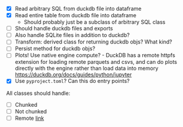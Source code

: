 - [x] Read arbitrary SQL from duckdb file into dataframe
- [x] Read entire table from duckdb file into dataframe
	- Should probably just be a subclass of arbitrary SQL class
 - [ ] Should handle duckdb files and exports
 - [ ] Also handle SQLite files in addition to duckdb?
 - [ ] Transform: derived class for returning duckdb objs? What kind?
 - [ ] Persist method for duckdb objs?
 - [ ] Plots! Use native engine compute?
       - DuckDB has a remote httpfs extension for loading remote parquets and csvs, and can do plots directly with the engine rather than load data into memory https://duckdb.org/docs/guides/python/jupyter
 - [x] Use `pyproject.toml`? Can this do entry points?

All classes should handle:
- [ ] Chunked
- [ ] Not chunked
- [ ] Remote [link](https://duckdb.org/docs/api/python/reference/#duckdb.DuckDBPyConnection.register_filesystem)
